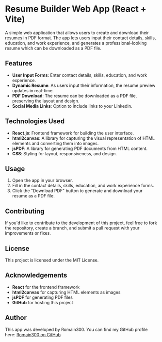 # Resume Builder Web App (React + Vite)

A simple web application that allows users to create and download their resumes in PDF format. The app lets users input their contact details, skills, education, and work experience, and generates a professional-looking resume which can be downloaded as a PDF file.

## Features

- **User Input Forms**: Enter contact details, skills, education, and work experience.
- **Dynamic Resume**: As users input their information, the resume preview updates in real-time.
- **PDF Download**: The resume can be downloaded as a PDF file, preserving the layout and design.
- **Social Media Links**: Option to include links to your LinkedIn.

## Technologies Used

- **React.js**: Frontend framework for building the user interface.
- **html2canvas**: A library for capturing the visual representation of HTML elements and converting them into images.
- **jsPDF**: A library for generating PDF documents from HTML content.
- **CSS**: Styling for layout, responsiveness, and design.

## Usage

1. Open the app in your browser.
2. Fill in the contact details, skills, education, and work experience forms.
3. Click the "Download PDF" button to generate and download your resume as a PDF file.

## Contributing

If you'd like to contribute to the development of this project, feel free to fork the repository, create a branch, and submit a pull request with your improvements or fixes.

## License

This project is licensed under the MIT License.

## Acknowledgements

- **React** for the frontend framework
- **html2canvas** for capturing HTML elements as images
- **jsPDF** for generating PDF files
- **GitHub** for hosting this project

## Author

This app was developed by Romain300. You can find my GitHub profile here: [Romain300 on GitHub](https://github.com/Romain300/)
